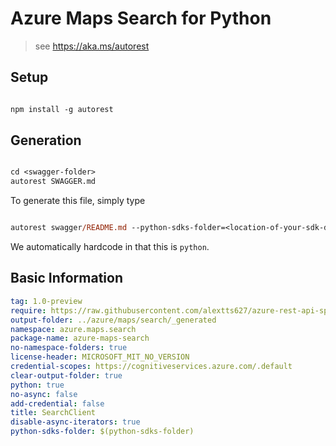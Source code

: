 # Azure Maps Search for Python

> see https://aka.ms/autorest

## Setup

```ps

npm install -g autorest
```

## Generation

```ps

cd <swagger-folder>
autorest SWAGGER.md
```

To generate this file, simply type

```ps

autorest swagger/README.md --python-sdks-folder=<location-of-your-sdk-dir>
```

We automatically hardcode in that this is `python`.

## Basic Information

```yaml
tag: 1.0-preview
require: https://raw.githubusercontent.com/alextts627/azure-rest-api-specs/main/specification/maps/data-plane/Search/readme.md
output-folder: ../azure/maps/search/_generated
namespace: azure.maps.search
package-name: azure-maps-search
no-namespace-folders: true
license-header: MICROSOFT_MIT_NO_VERSION
credential-scopes: https://cognitiveservices.azure.com/.default
clear-output-folder: true
python: true
no-async: false
add-credential: false
title: SearchClient
disable-async-iterators: true
python-sdks-folder: $(python-sdks-folder)
```

